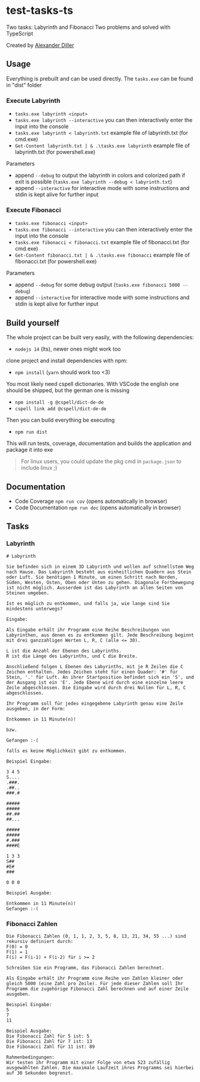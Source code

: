 # test-tasks-ts

Two tasks: Labyrinth and Fibonacci
Two problems and solved with TypeScript

Created by [Alexander Diller](https://www.alexander-diller.de)

## Usage

Everything is prebuilt and can be used directly. The `tasks.exe` can be found in "dist" folder

### Execute Labyrinth

- `tasks.exe labyrinth <input>`
- `tasks.exe labyrinth --interactive` you can then interactively enter the input into the console
- `tasks.exe labyrinth < labyrinth.txt` example file of labyrinth.txt (for cmd.exe)
- `Get-Content labyrinth.txt | & .\tasks.exe labyrinth` example file of labyrinth.txt (for powershell.exe)

Parameters
- append `--debug` to output the labyrinth in colors and colorized path if exit is possible (`tasks.exe labyrinth --debug < labyrinth.txt`)
- append `--interactive` for interactive mode with some instructions and stdin is kept alive for further input
### Execute Fibonacci

- `tasks.exe fibonacci <input>`
- `tasks.exe fibonacci --interactive` you can then interactively enter the input into the console
- `tasks.exe fibonacci < fibonacci.txt` example file of fibonacci.txt (for cmd.exe)
- `Get-Content fibonacci.txt | & .\tasks.exe fibonacci` example file of fibonacci.txt (for powershell.exe)

Parameters
- append `--debug` for some debug output (`tasks.exe fibonacci 5000 --debug`)
- append `--interactive` for interactive mode with some instructions and stdin is kept alive for further input
## Build yourself

The whole project can be built very easily, with the following dependencies:

- `nodejs 14` (lts), newer ones might work too

clone project and install dependencies with npm:

- `npm install` (`yarn` should work too <3)

You most likely need cspell dictionaries. With VSCode the english one should be shipped, but the german one is missing

- `npm install -g @cspell/dict-de-de`
- `cspell link add @cspell/dict-de-de`

Then you can build everything be executing

- `npm run dist`

This will run tests, coverage, documentation and builds the application and package it into exe

> For linux users, you could update the pkg cmd in `package.json` to include linux ;)

## Documentation

- Code Coverage `npm run cov` (opens automatically in browser)
- Code Documentation `npm run doc` (opens automatically in browser)

## Tasks
### Labyrinth
```
# Labyrinth 

Sie befinden sich in einem 3D Labyrinth und wollen auf schnellstem Weg nach Hause. Das Labyrinth besteht aus einheitlichen Quadern aus Stein oder Luft. Sie benötigen 1 Minute, um einen Schritt nach Norden, Süden, Westen, Osten, Oben oder Unten zu gehen. Diagonale Fortbewegung ist nicht möglich. Ausserdem ist das Labyrinth an allen Seiten von Steinen umgeben.

Ist es möglich zu entkommen, und falls ja, wie lange sind Sie mindestens unterwegs?

Eingabe:

Als Eingabe erhält ihr Programm eine Reihe Beschreibungen von Labyrinthen, aus denen es zu entkommen gilt. Jede Beschreibung beginnt mit drei ganzzahligen Werten L, R, C (alle <= 30).

L ist die Anzahl der Ebenen des Labyrinths.
R ist die Länge des Labyrinths, und C die Breite.

Anschließend folgen L Ebenen des Labyrinths, mit je R Zeilen die C Zeichen enthalten. Jedes Zeichen steht für einen Quader: '#' für Stein, '.' für Luft. An ihrer Startposition befindet sich ein 'S', und der Ausgang ist ein 'E'. Jede Ebene wird durch eine einzelne leere Zeile abgeschlossen. Die Eingabe wird durch drei Nullen für L, R, C abgeschlossen.

Ihr Programm soll für jedes eingegebene Labyrinth genau eine Zeile ausgeben, in der Form:

Entkommen in 11 Minute(n)!

bzw.

Gefangen :-(

falls es keine Möglichkeit gibt zu entkommen.

Beispiel Eingabe:

3 4 5
S....
.###.
.##..
###.#

#####
#####
##.##
##...

#####
#####
#.###
####E

1 3 3
S##
#E#
###

0 0 0

Beispiel Ausgabe:

Entkommen in 11 Minute(n)!
Gefangen :-(
```
### Fibonacci Zahlen

```
Die Fibonacci Zahlen (0, 1, 1, 2, 3, 5, 8, 13, 21, 34, 55 ...) sind rekursiv definiert durch:
F(0) = 0
F(1) = 1
F(i) = F(i-1) + F(i-2) für i >= 2

Schreiben Sie ein Programm, das Fibonacci Zahlen berechnet.

Als Eingabe erhält ihr Programm eine Reihe von Zahlen kleiner oder gleich 5000 (eine Zahl pro Zeile). Für jede dieser Zahlen soll Ihr Programm die zugehörige Fibonacci Zahl berechnen und auf einer Zeile ausgeben.

Beispiel Eingabe:
5
7
11

Beispiel Ausgabe:
Die Fibonacci Zahl für 5 ist: 5
Die Fibonacci Zahl für 7 ist: 13
Die Fibonacci Zahl für 11 ist: 89

Rahmenbedingungen:
Wir testen ihr Programm mit einer Folge von etwa 523 zufällig ausgewählten Zahlen. Die maximale Laufzeit ihres Programms sei hierbei auf 30 Sekunden begrenzt.
```
